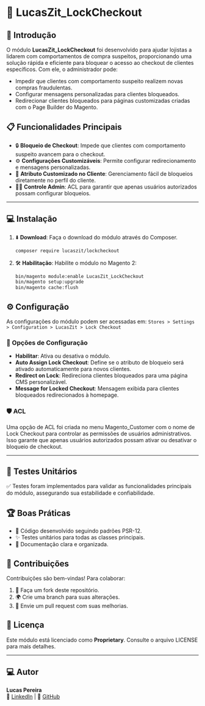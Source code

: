 # 🌟 LucasZit_LockCheckout

## 📢 Introdução
O módulo **LucasZit_LockCheckout** foi desenvolvido para ajudar lojistas a lidarem com comportamentos de compra suspeitos, proporcionando uma solução rápida e eficiente para bloquear o acesso ao checkout de clientes específicos. Com ele, o administrador pode:

- Impedir que clientes com comportamento suspeito realizem novas compras fraudulentas.
- Configurar mensagens personalizadas para clientes bloqueados.
- Redirecionar clientes bloqueados para páginas customizadas criadas com o Page Builder do Magento.

## 📋 Funcionalidades Principais
- 🔒 **Bloqueio de Checkout**: Impede que clientes com comportamento suspeito avancem para o checkout.
- ⚙️ **Configurações Customizáveis**: Permite configurar redirecionamento e mensagens personalizadas.
- 🛒 **Atributo Customizado no Cliente**: Gerenciamento fácil de bloqueios diretamente no perfil do cliente.
- 🧑‍💻 **Controle Admin**: ACL para garantir que apenas usuários autorizados possam configurar bloqueios.

---

## 💻 Instalação
1. ⬇️ **Download**: Faça o download do módulo através do Composer.
   ```bash
   composer require lucaszit/lockcheckout
   ```
2. 🛠️ **Habilitação**: Habilite o módulo no Magento 2:
   ```bash
   bin/magento module:enable LucasZit_LockCheckout
   bin/magento setup:upgrade
   bin/magento cache:flush
   ```

## ⚙️ Configuração
As configurações do módulo podem ser acessadas em:
`Stores > Settings > Configuration > LucasZit > Lock Checkout`

### 📜 Opções de Configuração
- **Habilitar**: Ativa ou desativa o módulo.
- **Auto Assign Lock Checkout**: Define se o atributo de bloqueio será ativado automaticamente para novos clientes.
- **Redirect on Lock**: Redireciona clientes bloqueados para uma página CMS personalizável.
- **Message for Locked Checkout**: Mensagem exibida para clientes bloqueados redirecionados à homepage.

### 🛡️ ACL
Uma opção de ACL foi criada no menu Magento_Customer com o nome de Lock Checkout para controlar as permissões de usuários administrativos. Isso garante que apenas usuários autorizados possam ativar ou desativar o bloqueio de checkout.

---

## 🧪 Testes Unitários
✅ Testes foram implementados para validar as funcionalidades principais do módulo, assegurando sua estabilidade e confiabilidade.

## 🏆 Boas Práticas
- 🎯 Código desenvolvido seguindo padrões PSR-12.
- ✨ Testes unitários para todas as classes principais.
- 📖 Documentação clara e organizada.

## 🤝 Contribuições
Contribuições são bem-vindas! Para colaborar:
1. 💬 Faça um fork deste repositório.
2. 🌍 Crie uma branch para suas alterações.
3. 🙌 Envie um pull request com suas melhorias.

## 📜 Licença
Este módulo está licenciado como **Proprietary**. Consulte o arquivo LICENSE para mais detalhes.

---

## 💻 Autor
**Lucas Pereira**  
💼 [LinkedIn](https://www.linkedin.com/in/lucaspereira42/) | 🐙 [GitHub](https://github.com/lucaszit)
